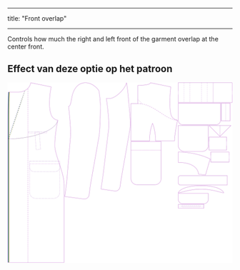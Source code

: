 - - -
title: "Front overlap"
- - -

Controls how much the right and left front of the garment overlap at the center front.

## Effect van deze optie op het patroon

![This image shows the effect of this option by superimposing several variants that have a different value for this option](carlton_frontoverlap_sample.svg "Effect of this option on the pattern")
